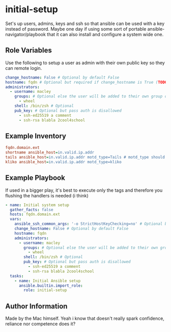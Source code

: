 initial-setup
=========

Set's up users, admins, keys and ssh so that ansible can be used with a key instead of password.
Maybe one day if using some sort of portable ansible-navigator/playbook that it can also install and configure a system wide one.

Role Variables
--------------

Use the following to setup a user as admin with their own public key so they can remote login.
```yml
change_hostname: False # Optional by default False
hostname: fqdn # Optional but required if change_hostname is True (TODO: #1 in the future ansible_hostname will be used)
administrators:
  - username: macley
    groups: # Optional else the user will be added to their own group only
      - wheel
    shell: /bin/zsh # Optional
    pub_key: # Optional but pass auth is disallowed
      - ssh-ed25519 a comment
      - ssh-rsa blabla 2cool4school
```

Example Inventory
----------------
```ini
fqdn.domain.ext
shortname ansible_host=in.valid.ip.addr
tails ansible_host=in.valid.ip.addr motd_type=Tails # motd_type should be set in the host_vars hostname main.yml
kliko ansible_host=in.valid.ip.addr motd_type=kliko
```

Example Playbook
----------------

If used in a bigger play, it's best to execute only the tags and therefore you flushing the handlers is needed (i think)

```yaml
- name: Initial system setup
  gather_facts: false
  hosts: fqdn.domain.ext
  vars:
    ansible_ssh_common_args: '-o StrictHostKeyChecking=no' # Optional by default the hostkey won't be checked
    change_hostname: False # Optional by default False
    hostname: fqdn
    administrators:
      - username: macley
        groups: # Optional else the user will be added to their own group only
          - wheel
        shell: /bin/zsh # Optional
        pub_key: # Optional but pass auth is disallowed
          - ssh-ed25519 a comment
          - ssh-rsa blabla 2cool4school
  tasks:
    - name: Initial Ansible setup
      ansible.builtin.import_role:
        role: initial-setup
```

Author Information
------------------

Made by the Mac himself. Yeah i know that doesn't really spark confidence, reliance nor competence does it?
